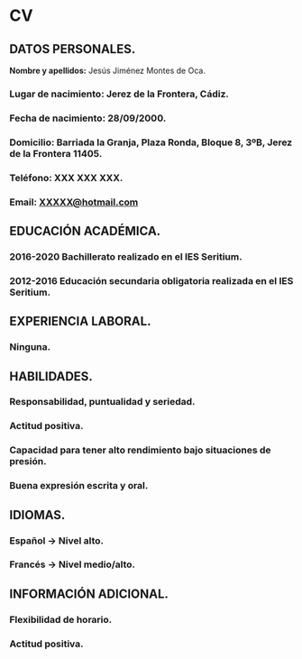 # CV
## DATOS PERSONALES.
**Nombre y apellidos:** Jesús Jiménez Montes de Oca.
### Lugar de nacimiento: Jerez de la Frontera, Cádiz.
### Fecha de nacimiento: 28/09/2000.
### Domicilio: Barriada la Granja, Plaza Ronda, Bloque 8, 3ºB, Jerez de la Frontera 11405.
### Teléfono: XXX XXX XXX.
### Email: XXXXX@hotmail.com

## EDUCACIÓN ACADÉMICA.
### 2016-2020 Bachillerato realizado en el IES Seritium.
### 2012-2016 Educación secundaria obligatoria realizada en el IES Seritium.

## EXPERIENCIA LABORAL.
### Ninguna.

## HABILIDADES.
### Responsabilidad, puntualidad y seriedad.
### Actitud positiva.
### Capacidad para tener alto rendimiento bajo situaciones de presión.
### Buena expresión escrita y oral.

## IDIOMAS.
### Español → Nivel alto.
### Francés → Nivel medio/alto.

## INFORMACIÓN ADICIONAL.
### Flexibilidad de horario.
### Actitud positiva.

